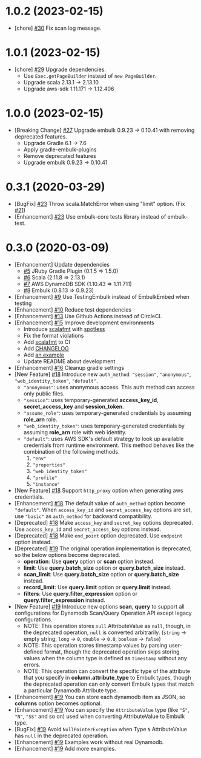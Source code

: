1.0.2 (2023-02-15)
==================

- [chore] [#30](https://github.com/lulichn/embulk-input-dynamodb/pull/30) Fix scan log message.

1.0.1 (2023-02-15)
==================

- [chore] [#29](https://github.com/lulichn/embulk-input-dynamodb/pull/29) Upgrade dependencies.
    - Use `Exec.getPageBuilder` instead of `new PageBuilder`.
    - Upgrade scala 2.13.1 -> 2.13.10
    - Upgrade aws-sdk 1.11.171 -> 1.12.406

1.0.0 (2023-02-15)
==================

- [Breaking Change] [#27](https://github.com/lulichn/embulk-input-dynamodb/pull/27) Upgrade embulk 0.9.23 -> 0.10.41 with removing deprecated features.
    - Upgrade Gradle 6.1 -> 7.6
    - Apply gradle-embulk-plugins
    - Remove deprecated features
    - Upgrade embulk 0.9.23 -> 0.10.41

0.3.1 (2020-03-29)
==================

- [BugFix] [#23](https://github.com/lulichn/embulk-input-dynamodb/pull/23) Throw scala.MatchError when using "limit" option. (Fix [#21](https://github.com/lulichn/embulk-input-dynamodb/issues/21))
- [Enhancement] [#23](https://github.com/lulichn/embulk-input-dynamodb/pull/23) Use embulk-core tests library instead of embulk-test.

0.3.0 (2020-03-09)
==================

- [Enhancement] Update dependencies
    - [#5](https://github.com/lulichn/embulk-input-dynamodb/pull/5) JRuby Gradle Plugin (0.1.5 => 1.5.0)
    - [#6](https://github.com/lulichn/embulk-input-dynamodb/pull/6) Scala (2.11.8 => 2.13.1)
    - [#7](https://github.com/lulichn/embulk-input-dynamodb/pull/7) AWS DynamoDB SDK (1.10.43 => 1.11.711)
    - [#8](https://github.com/lulichn/embulk-input-dynamodb/pull/8) Embulk (0.8.13 => 0.9.23)
- [Enhancement] [#9](https://github.com/lulichn/embulk-input-dynamodb/pull/9) Use TestingEmbulk instead of EmbulkEmbed when testing
- [Enhancement] [#10](https://github.com/lulichn/embulk-input-dynamodb/pull/10) Reduce test dependencies
- [Enhancement] [#13](https://github.com/lulichn/embulk-input-dynamodb/pull/13) Use Github Actions instead of CircleCI.
- [Enhancement] [#15](https://github.com/lulichn/embulk-input-dynamodb/pull/15) Improve development environments
    - Introduce [scalafmt](https://scalameta.org/scalafmt/) with [spotless](https://github.com/diffplug/spotless)
    - Fix the format violations
    - Add [scalafmt](https://scalameta.org/scalafmt/) to CI
    - Add [CHANGELOG](./CHANGELOG.md)
    - Add [an example](./example)
    - Update README about development
- [Enhancement] [#16](https://github.com/lulichn/embulk-input-dynamodb/pull/16) Cleanup gradle settings
- [New Feature] [#18](https://github.com/lulichn/embulk-input-dynamodb/pull/18) Introduce new `auth_method`: `"session"`, `"anonymous"`, `"web_identity_token"`, `"default"`.
    - `"anonymous"`: uses anonymous access. This auth method can access only public files.
    - `"session"`: uses temporary-generated **access_key_id**, **secret_access_key** and **session_token**.
    - `"assume_role"`: uses temporary-generated credentials by assuming **role_arn** role.
    - `"web_identity_token"`: uses temporary-generated credentials by assuming **role_arn** role with web identity.
    - `"default"`: uses AWS SDK's default strategy to look up available credentials from runtime environment. This method   behaves like the combination of the following methods.
        1. `"env"`
        1. `"properties"`
        1. `"web_identity_token"`
        1. `"profile"`
        1. `"instance"`
- [New Feature] [#18](https://github.com/lulichn/embulk-input-dynamodb/pull/18) Support `http_proxy` option when generating aws credentials.
- [Enhancement] [#18](https://github.com/lulichn/embulk-input-dynamodb/pull/18) The default value of `auth_method` option become `"default"`. When `access_key_id` and `secret_access_key` options are set, use `"basic"` as `auth_method` for backward compatibility.
- [Deprecated] [#18](https://github.com/lulichn/embulk-input-dynamodb/pull/18) Make `access_key` and `secret_key` options deprecated. Use `access_key_id` and `secret_access_key` options instead.
- [Deprecated] [#18](https://github.com/lulichn/embulk-input-dynamodb/pull/18) Make `end_point` option deprecated. Use `endpoint` option instead.
- [Deprecated] [#19](https://github.com/lulichn/embulk-input-dynamodb/pull/19) The original operation implementation is deprecated, so the below options become deprecated.
    - **operation**: Use **query** option or **scan** option instead.
    - **limit**: Use **query.batch_size** option or **query.batch_size** instead.
    - **scan_limit**: Use **query.batch_size** option or **query.batch_size** instead.
    - **record_limit**: Use **query.limit** option or **query.limit** instead.
    - **filters**: Use **query.filter_expression** option or **query.filter_expression** instead.
- [New Feature] [#19](https://github.com/lulichn/embulk-input-dynamodb/pull/19) Introduce new options **scan**, **query** to support all configurations for Dynamodb Scan/Query Operation API except legacy configurations.
    - NOTE: This operation stores `null` AttributeValue as `null`, though, in the deprecated operation, `null` is converted arbitrarily. (`string` -> empty string, `long` -> `0`, `double` -> `0.0`, `boolean` -> `false`)
    - NOTE: This operation stores timestamp values by parsing user-defined format, though the deprecated operation skips storing values when the column type is defined as `timestamp` without any errors.
    - NOTE: This operation can convert the specific type of the attribute that you specify in **column.attribute_type** to Embulk types, though the deprecated operation can only convert Embulk types that match a particular Dynamodb Attribute type.
- [Enhancement] [#19](https://github.com/lulichn/embulk-input-dynamodb/pull/19) You can store each dynamodb item as JSON, so **columns** option becomes optional.
- [Enhancement] [#19](https://github.com/lulichn/embulk-input-dynamodb/pull/19) You can specify the `AttributeValue` type (like `"S"`, `"N"`, `"SS"` and so on) used when converting AttributeValue to Embulk type.
- [BugFix] [#19](https://github.com/lulichn/embulk-input-dynamodb/pull/19) Avoid `NullPointerException` when Type `N` AttributeValue has `null` in the deprecated operation.
- [Enhancement] [#19](https://github.com/lulichn/embulk-input-dynamodb/pull/19) Examples work without real Dynamodb.
- [Enhancement] [#19](https://github.com/lulichn/embulk-input-dynamodb/pull/19) Add more examples.
